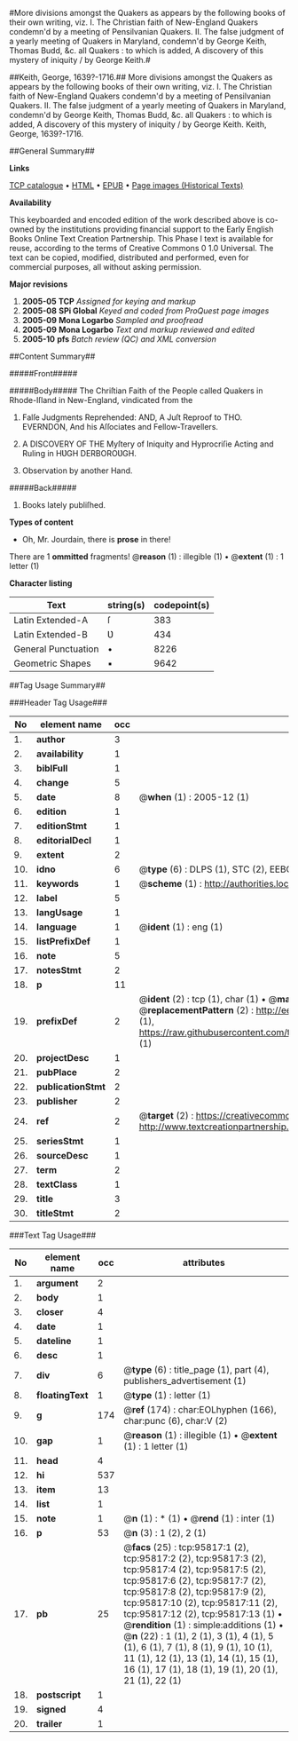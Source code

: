 #More divisions amongst the Quakers as appears by the following books of their own writing, viz. I. The Christian faith of New-England Quakers condemn'd by a meeting of Pensilvanian Quakers. II. The false judgment of a yearly meeting of Quakers in Maryland, condemn'd by George Keith, Thomas Budd, &c. all Quakers : to which is added, A discovery of this mystery of iniquity / by George Keith.#

##Keith, George, 1639?-1716.##
More divisions amongst the Quakers as appears by the following books of their own writing, viz. I. The Christian faith of New-England Quakers condemn'd by a meeting of Pensilvanian Quakers. II. The false judgment of a yearly meeting of Quakers in Maryland, condemn'd by George Keith, Thomas Budd, &c. all Quakers : to which is added, A discovery of this mystery of iniquity / by George Keith.
Keith, George, 1639?-1716.

##General Summary##

**Links**

[TCP catalogue](http://www.ota.ox.ac.uk/tcp/)  • 
[HTML](http://tei.it.ox.ac.uk/tcp/Texts-HTML/free/A47/A47159.html)  • 
[EPUB](http://tei.it.ox.ac.uk/tcp/Texts-EPUB/free/A47/A47159.epub) • 
[Page images (Historical Texts)](https://data.historicaltexts.jisc.ac.uk/view?pubId=eebo-12937417e&pageId=eebo-12937417e-95817-1)

**Availability**

This keyboarded and encoded edition of the
	       work described above is co-owned by the institutions
	       providing financial support to the Early English Books
	       Online Text Creation Partnership. This Phase I text is
	       available for reuse, according to the terms of Creative
	       Commons 0 1.0 Universal. The text can be copied,
	       modified, distributed and performed, even for
	       commercial purposes, all without asking permission.

**Major revisions**

1. __2005-05__ __TCP__ *Assigned for keying and markup*
1. __2005-08__ __SPi Global__ *Keyed and coded from ProQuest page images*
1. __2005-09__ __Mona Logarbo__ *Sampled and proofread*
1. __2005-09__ __Mona Logarbo__ *Text and markup reviewed and edited*
1. __2005-10__ __pfs__ *Batch review (QC) and XML conversion*

##Content Summary##

#####Front#####

#####Body#####
The Chriſtian Faith of the People called Quakers in Rhode-Iſland in New-England, vindicated from the
1. Falſe Judgments Reprehended: AND, A Juſt Reproof to THO. EVERNDON, And his Aſſociates and Fellow-Travellers.

1. A DISCOVERY OF THE Myſtery of Iniquity and Hyprocriſie Acting and Ruling in HƲGH DERBOROƲGH.

1. Observation by another Hand.

#####Back#####

1. Books lately publiſhed.

**Types of content**

  * Oh, Mr. Jourdain, there is **prose** in there!

There are 1 **ommitted** fragments! 
 @__reason__ (1) : illegible (1)  •  @__extent__ (1) : 1 letter (1)

**Character listing**


|Text|string(s)|codepoint(s)|
|---|---|---|
|Latin Extended-A|ſ|383|
|Latin Extended-B|Ʋ|434|
|General Punctuation|•|8226|
|Geometric Shapes|▪|9642|

##Tag Usage Summary##

###Header Tag Usage###

|No|element name|occ|attributes|
|---|---|---|---|
|1.|__author__|3||
|2.|__availability__|1||
|3.|__biblFull__|1||
|4.|__change__|5||
|5.|__date__|8| @__when__ (1) : 2005-12 (1)|
|6.|__edition__|1||
|7.|__editionStmt__|1||
|8.|__editorialDecl__|1||
|9.|__extent__|2||
|10.|__idno__|6| @__type__ (6) : DLPS (1), STC (2), EEBO-CITATION (1), OCLC (1), VID (1)|
|11.|__keywords__|1| @__scheme__ (1) : http://authorities.loc.gov/ (1)|
|12.|__label__|5||
|13.|__langUsage__|1||
|14.|__language__|1| @__ident__ (1) : eng (1)|
|15.|__listPrefixDef__|1||
|16.|__note__|5||
|17.|__notesStmt__|2||
|18.|__p__|11||
|19.|__prefixDef__|2| @__ident__ (2) : tcp (1), char (1)  •  @__matchPattern__ (2) : ([0-9\-]+):([0-9IVX]+) (1), (.+) (1)  •  @__replacementPattern__ (2) : http://eebo.chadwyck.com/downloadtiff?vid=$1&page=$2 (1), https://raw.githubusercontent.com/textcreationpartnership/Texts/master/tcpchars.xml#$1 (1)|
|20.|__projectDesc__|1||
|21.|__pubPlace__|2||
|22.|__publicationStmt__|2||
|23.|__publisher__|2||
|24.|__ref__|2| @__target__ (2) : https://creativecommons.org/publicdomain/zero/1.0/ (1), http://www.textcreationpartnership.org/docs/. (1)|
|25.|__seriesStmt__|1||
|26.|__sourceDesc__|1||
|27.|__term__|2||
|28.|__textClass__|1||
|29.|__title__|3||
|30.|__titleStmt__|2||


###Text Tag Usage###

|No|element name|occ|attributes|
|---|---|---|---|
|1.|__argument__|2||
|2.|__body__|1||
|3.|__closer__|4||
|4.|__date__|1||
|5.|__dateline__|1||
|6.|__desc__|1||
|7.|__div__|6| @__type__ (6) : title_page (1), part (4), publishers_advertisement (1)|
|8.|__floatingText__|1| @__type__ (1) : letter (1)|
|9.|__g__|174| @__ref__ (174) : char:EOLhyphen (166), char:punc (6), char:V (2)|
|10.|__gap__|1| @__reason__ (1) : illegible (1)  •  @__extent__ (1) : 1 letter (1)|
|11.|__head__|4||
|12.|__hi__|537||
|13.|__item__|13||
|14.|__list__|1||
|15.|__note__|1| @__n__ (1) : * (1)  •  @__rend__ (1) : inter (1)|
|16.|__p__|53| @__n__ (3) : 1 (2), 2 (1)|
|17.|__pb__|25| @__facs__ (25) : tcp:95817:1 (2), tcp:95817:2 (2), tcp:95817:3 (2), tcp:95817:4 (2), tcp:95817:5 (2), tcp:95817:6 (2), tcp:95817:7 (2), tcp:95817:8 (2), tcp:95817:9 (2), tcp:95817:10 (2), tcp:95817:11 (2), tcp:95817:12 (2), tcp:95817:13 (1)  •  @__rendition__ (1) : simple:additions (1)  •  @__n__ (22) : 1 (1), 2 (1), 3 (1), 4 (1), 5 (1), 6 (1), 7 (1), 8 (1), 9 (1), 10 (1), 11 (1), 12 (1), 13 (1), 14 (1), 15 (1), 16 (1), 17 (1), 18 (1), 19 (1), 20 (1), 21 (1), 22 (1)|
|18.|__postscript__|1||
|19.|__signed__|4||
|20.|__trailer__|1||
